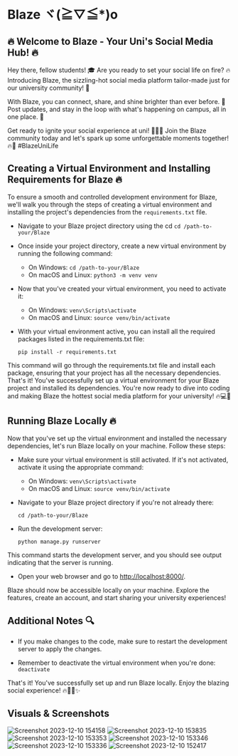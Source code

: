 # Blaze ヾ(≧▽≦*)o

## 🔥 Welcome to Blaze - Your Uni's Social Media Hub! 🔥

Hey there, fellow students! 🎓 Are you ready to set your social life on fire? 🔥 
Introducing Blaze, the sizzling-hot social media platform tailor-made just for our university community! 🚀 

With Blaze, you can connect, share, and shine brighter than ever before. 🌟 Post updates, and stay in the loop 
with what's happening on campus, all in one place. 📢

Get ready to ignite your social experience at uni! 💬📸✨ Join the Blaze community today and let's spark up some 
unforgettable moments together! 🔥🎉 #BlazeUniLife

## Creating a Virtual Environment and Installing Requirements for Blaze 🔥

To ensure a smooth and controlled development environment for Blaze, we'll walk you through the steps of creating a
virtual environment and installing the project's dependencies from the ```requirements.txt``` file.

* Navigate to your Blaze project directory using the cd
```cd /path-to-your/Blaze```

* Once inside your project directory, create a new virtual environment by running the following command:
    * On Windows: ```cd /path-to-your/Blaze```
    * On macOS and Linux: ```python3 -m venv venv```
  
* Now that you've created your virtual environment, you need to activate it:
    * On Windows: ```venv\Scripts\activate```
    * On macOS and Linux: ```source venv/bin/activate```

* With your virtual environment active, you can install all the required packages listed in the requirements.txt file:
    
    ```pip install -r requirements.txt```

This command will go through the requirements.txt file and install each package, ensuring that your project has all the 
necessary dependencies. That's it! You've successfully set up a virtual environment for your Blaze project and installed 
its dependencies. You're now ready to dive into coding and making Blaze the hottest social media platform for your university! 🔥💻🚀 

## Running Blaze Locally 🔥

Now that you've set up the virtual environment and installed the necessary dependencies, let's run Blaze locally on your machine. Follow these steps:

* Make sure your virtual environment is still activated. If it's not activated, activate it using the appropriate command:
   - On Windows: ```venv\Scripts\activate```
   - On macOS and Linux: ```source venv/bin/activate```

* Navigate to your Blaze project directory if you're not already there:
    
    ```cd /path-to-your/Blaze``` 

* Run the development server: 
    
    ```python manage.py runserver```
  
This command starts the development server, and you should see output indicating that the server is running.

* Open your web browser and go to [http://localhost:8000/](http://localhost:8000/).

Blaze should now be accessible locally on your machine. Explore the features, create an account, and start sharing your university experiences!

## Additional Notes 🔍

- If you make changes to the code, make sure to restart the development server to apply the changes.

- Remember to deactivate the virtual environment when you're done:  ```deactivate```



That's it! You've successfully set up and run Blaze locally. Enjoy the blazing social experience! 🔥💬📸✨

## Visuals & Screenshots
![Screenshot 2023-12-10 154158](https://github.com/DineshDhanji/Blaze/assets/56204876/3816c37f-a9b1-4529-bd12-dbf07b50805c)
![Screenshot 2023-12-10 153835](https://github.com/DineshDhanji/Blaze/assets/56204876/3852f0a3-d448-4eee-b8a4-96b5a87b5a69)
![Screenshot 2023-12-10 153353](https://github.com/DineshDhanji/Blaze/assets/56204876/dfa4a9b7-730b-434e-b52d-fa2d1100fd98)
![Screenshot 2023-12-10 153346](https://github.com/DineshDhanji/Blaze/assets/56204876/6f6372ad-b30c-4b0f-8c72-28fa2fcdd618)
![Screenshot 2023-12-10 153336](https://github.com/DineshDhanji/Blaze/assets/56204876/7ae6d074-b502-4573-ac42-709584d0cd33)
![Screenshot 2023-12-10 152417](https://github.com/DineshDhanji/Blaze/assets/56204876/4941bde2-3d68-41e5-9144-0fa1080888de)
